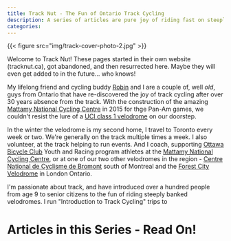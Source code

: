 ```yaml
---
title: Track Nut - The Fun of Ontario Track Cycling 
description: A series of articles are pure joy of riding fast on steeply banked velodromes
categories:
---
```


{{< figure src="img/track-cover-photo-2.jpg" >}}

Welcome to Track Nut!  These pages started in their own website (tracknut.ca), got abandoned, and then resurrected here. Maybe they will even get added to in the future... who knows!

My lifelong friend and cycling buddy [Robin](https://www.physics.utoronto.ca/~marj/Home.html) and I are a couple of, well *old*, guys from Ontario that have re-discovered the joy of track cycling after over 30 years absence from the track. With the construction of the amazing [Mattamy National Cycling Centre](http://www.mattamynationalcyclingcentre.ca/en/index.asp) in 2015 for thge Pan-Am games, we couldn't resist the lure of a [UCI class 1 velodrome](http://www.uci.ch/track/news/article/what-you-should-know-about-velodromes/) on our doorstep.

In the winter the velodrome is my second home, I travel to Toronto every week or two. We're generally on the track multiple times a week. I also volunteer, at the track helping to run events. And I coach, supporting [Ottawa Bicycle Club](https://www.ottawabicycleclub.ca/) Youth and Racing program athletes at the [Mattamy National Cycling Centre](http://www.mattamynationalcyclingcentre.ca/en/index.asp), or at one of our two other velodromes in the region - [Centre National de Cyclisme de Bromont](https://www.velodromebromont.ca/) south of Montreal and the [Forest City Velodrome](http://www.forestcityvelodrome.ca/) in London Ontario.

I'm passionate about track, and have introduced over a hundred people from age 9 to senior citizens to the fun of riding steeply banked velodromes. I run "Introduction to Track Cycling" trips to 

# Articles in this Series - Read On!

